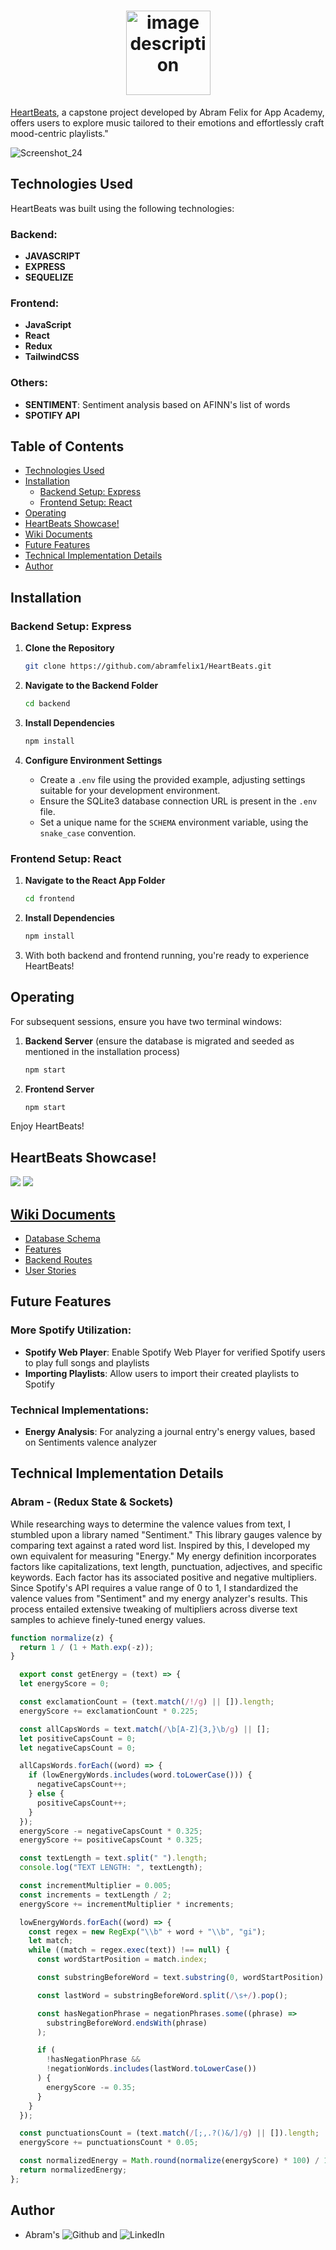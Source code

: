 

<h1 align="center"> <img src="https://github.com/abramfelix1/HeartBeats/assets/62622410/cf5fbca8-f858-475c-bd4a-453f20434c38" alt="image description" height="135"></h1>

[HeartBeats](https://HeartBeats-ajr.onrender.com/), a capstone project developed by Abram Felix for App Academy, offers users to explore music tailored to their emotions and effortlessly craft mood-centric playlists."

![Screenshot_24](https://github.com/abramfelix1/HeartBeats/assets/62622410/3bad4c58-3a2b-47b7-8382-18caa37a77bb)



## Technologies Used
HeartBeats was built using the following technologies:

### Backend:
- **JAVASCRIPT**
- **EXPRESS**
- **SEQUELIZE**

### Frontend:
- **JavaScript**
- **React**
- **Redux**
- **TailwindCSS**

### Others:
- **SENTIMENT**: Sentiment analysis based on AFINN's list of words
- **SPOTIFY API**

## Table of Contents
- [Technologies Used](#technologies-used)
- [Installation](#installation)
  - [Backend Setup: Express](#backend-setup-Express)
  - [Frontend Setup: React](#frontend-setup-react)
- [Operating](#operating)
- [HeartBeats Showcase!](#HeartBeats-showcase)
- [Wiki Documents](#wiki-documents)
- [Future Features](#future-features)
- [Technical Implementation Details](#technical-implementation-details)
- [Author](#author)

## Installation

### Backend Setup: Express

1. **Clone the Repository**
    ```bash
    git clone https://github.com/abramfelix1/HeartBeats.git
    ```

1. **Navigate to the Backend Folder**
    ```bash
    cd backend
    ```

2. **Install Dependencies**
    ```bash
    npm install
    ```

3. **Configure Environment Settings**
    - Create a `.env` file using the provided example, adjusting settings suitable for your development environment.
    - Ensure the SQLite3 database connection URL is present in the `.env` file.
    - Set a unique name for the `SCHEMA` environment variable, using the `snake_case` convention.


### Frontend Setup: React

1. **Navigate to the React App Folder**
    ```bash
    cd frontend
    ```

2. **Install Dependencies**
    ```bash
    npm install
    ```

3. With both backend and frontend running, you're ready to experience HeartBeats!

## Operating

For subsequent sessions, ensure you have two terminal windows:

1. **Backend Server** (ensure the database is migrated and seeded as mentioned in the installation process)
    ```bash
    npm start
    ```

2. **Frontend Server**
    ```bash
    npm start
    ```

Enjoy HeartBeats!

## HeartBeats Showcase!
![](https://media.giphy.com/media/v1.Y2lkPTc5MGI3NjExMzFzaGVtMWtwcHE3dmtlYmtjeG9uMHJ3YTI4NnczajQwd2doNTM4ZyZlcD12MV9pbnRlcm5hbF9naWZfYnlfaWQmY3Q9Zw/8Vsz1vmhK3Cay9o747/giphy.gif)
![](https://media.giphy.com/media/v1.Y2lkPTc5MGI3NjExeHltMTlhcnJsZ3RmeXp5cDQ0OWtrcnBuMW9xMXJ4ZTB1aDR2cGFpZSZlcD12MV9pbnRlcm5hbF9naWZfYnlfaWQmY3Q9Zw/xF4pWbt2x0QR56UPBS/giphy.gif)


## [Wiki Documents](https://github.com/abramfelix1/HeartBeats/wiki)
- [Database Schema](https://github.com/abramfelix1/HeartBeats/wiki/Database-Schema)
- [Features](https://github.com/abramfelix1/HeartBeats/wiki/Feature-List)
- [Backend Routes](https://github.com/abramfelix1/HeartBeats/wiki/Backend-Routes)
- [User Stories](https://github.com/abramfelix1/HeartBeats/wiki/User-Stories)


## Future Features

### More Spotify Utilization:
- **Spotify Web Player**: Enable Spotify Web Player for verified Spotify users to play full songs and playlists
- **Importing Playlists**: Allow users to import their created playlists to Spotify


### Technical Implementations:
- **Energy Analysis**: For analyzing a journal entry's energy values, based on Sentiments valence analyzer

## Technical Implementation Details


### Abram - (Redux State & Sockets)
While researching ways to determine the valence values from text, I stumbled upon a library named "Sentiment." This library gauges valence by comparing text against a rated word list. Inspired by this, I developed my own equivalent for measuring "Energy." My energy definition incorporates factors like capitalizations, text length, punctuation, adjectives, and specific keywords. Each factor has its associated positive and negative multipliers. Since Spotify's API requires a value range of 0 to 1, I standardized the valence values from "Sentiment" and my energy analyzer's results. This process entailed extensive tweaking of multipliers across diverse text samples to achieve finely-tuned energy values.


```javascript
function normalize(z) {
  return 1 / (1 + Math.exp(-z));
}

  export const getEnergy = (text) => {
  let energyScore = 0;

  const exclamationCount = (text.match(/!/g) || []).length;
  energyScore += exclamationCount * 0.225;

  const allCapsWords = text.match(/\b[A-Z]{3,}\b/g) || [];
  let positiveCapsCount = 0;
  let negativeCapsCount = 0;

  allCapsWords.forEach((word) => {
    if (lowEnergyWords.includes(word.toLowerCase())) {
      negativeCapsCount++;
    } else {
      positiveCapsCount++;
    }
  });
  energyScore -= negativeCapsCount * 0.325;
  energyScore += positiveCapsCount * 0.325;

  const textLength = text.split(" ").length;
  console.log("TEXT LENGTH: ", textLength);

  const incrementMultiplier = 0.005;
  const increments = textLength / 2;
  energyScore += incrementMultiplier * increments;

  lowEnergyWords.forEach((word) => {
    const regex = new RegExp("\\b" + word + "\\b", "gi");
    let match;
    while ((match = regex.exec(text)) !== null) {
      const wordStartPosition = match.index;

      const substringBeforeWord = text.substring(0, wordStartPosition).trim();

      const lastWord = substringBeforeWord.split(/\s+/).pop();

      const hasNegationPhrase = negationPhrases.some((phrase) =>
        substringBeforeWord.endsWith(phrase)
      );

      if (
        !hasNegationPhrase &&
        !negationWords.includes(lastWord.toLowerCase())
      ) {
        energyScore -= 0.35;
      }
    }
  });

  const punctuationsCount = (text.match(/[;,.?()&/]/g) || []).length;
  energyScore += punctuationsCount * 0.05;

  const normalizedEnergy = Math.round(normalize(energyScore) * 100) / 100;
  return normalizedEnergy;
};
```

## Author
* Abram's ![Github](https://github.com/abramfelix1) and ![LinkedIn](https://www.linkedin.com/in/abram-felix-98937b162/)

